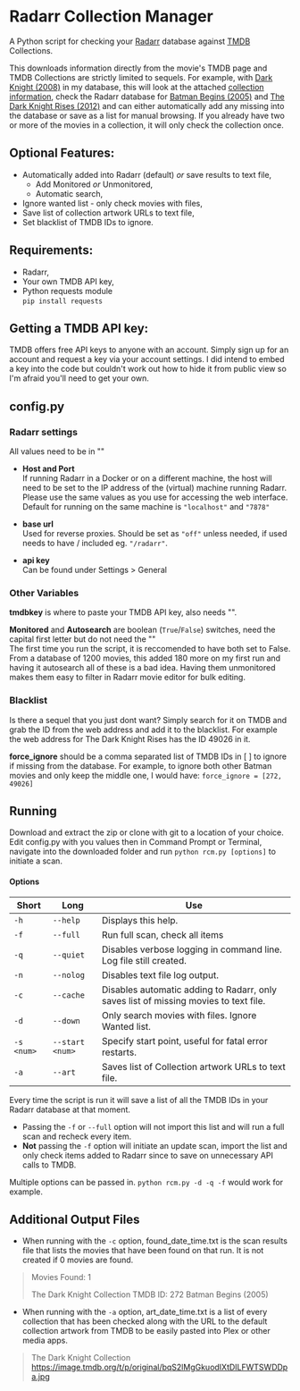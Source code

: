 # Radarr Collection Manager

A Python script for checking your [Radarr](https://radarr.video/) database against [TMDB](https://www.themoviedb.org/) Collections. <br>

This downloads information directly from the movie's TMDB page and TMDB Collections are strictly limited to sequels. For example, with [Dark Knight (2008)](https://www.themoviedb.org/movie/155-the-dark-knight) in my database, this will look at the attached [collection information](https://www.themoviedb.org/collection/263-the-dark-knight-collection?language=en-US), check the Radarr database for [Batman Begins (2005)](https://www.themoviedb.org/movie/272?language=en-US) and [The Dark Knight Rises (2012)](https://www.themoviedb.org/movie/49026?language=en-US) and can either automatically add any missing into the database or save as a list for manual browsing. If you already have two or more of the movies in a collection, it will only check the collection once. 

## Optional Features: <br>
- Automatically added into Radarr (default) _or_ save results to text file, <br> 
	- Add Monitored _or_ Unmonitored, <br>
    - Automatic search, <br>
- Ignore wanted list - only check movies with files, <br>
- Save list of collection artwork URLs to text file, <br>
- Set blacklist of TMDB IDs to ignore. <br>
  
## Requirements:
- Radarr, <br>
- Your own TMDB API key, <br>
- Python requests module<br>
	`pip install requests`
  
## Getting a TMDB API key:
TMDB offers free API keys to anyone with an account. Simply sign up for an account and request a key via your account settings. I did intend to embed a key into the code but couldn't work out how to hide it from public view so I'm afraid you'll need to get your own.
  
## config.py
### Radarr settings

All values need to be in ""<br>

- **Host and Port** <br>
If running Radarr in a Docker or on a different machine, the host will need to be set to the IP address of the (virtual) machine running Radarr. Please use the same values as you use for accessing the web interface. Default for running on the same machine is `"localhost"` and `"7878"` <br>

- **base url** <br>
Used for reverse proxies. Should be set as `"off"` unless needed, if used needs to have / included eg. `"/radarr"`. <br>

- **api key** <br>
Can be found under Settings > General <br>

### Other Variables 
**tmdbkey** is where to paste your TMDB API key, also needs "".

**Monitored** and **Autosearch** are boolean (`True`/`False`) switches, need the capital first letter but do not need the "" <br>
The first time you run the script, it is reccomended to have both set to False. From a database of 1200 movies, this added 180 more on my first run and having it autosearch all of these is a bad idea. Having them unmonitored makes them easy to filter in Radarr movie editor for bulk editing.

### Blacklist
Is there a sequel that you just dont want? Simply search for it on TMDB and grab the ID from the web address and add it to the blacklist. For example the web address for The Dark Knight Rises has the ID 49026 in it.

**force_ignore** should be a comma separated list of TMDB IDs in [ ] to ignore if missing from the database. For example, to ignore both other Batman movies and only keep the middle one, I would have: `force_ignore = [272, 49026]`

## Running
Download and extract the zip or clone with git to a location of your choice. Edit config.py with you values then in Command Prompt or Terminal, navigate into the downloaded folder and run `python rcm.py [options]` to initiate a scan.<br>

#### Options

|	Short	|	Long	|	Use	|
|	---		|	---		|	---	|
| `-h` | `--help`		|	Displays this help.	|
| `-f` | `--full`		|	Run full scan, check all items	|
| `-q` | `--quiet`		|	Disables verbose logging in command line. Log file still created.	|
| `-n` | `--nolog` 	|	Disables text file log output.	|
| `-c` | `--cache`		|	Disables automatic adding to Radarr, only saves list of missing movies to text file.	|
| `-d` | `--down`		|	Only search movies with files. Ignore Wanted list.	|
| `-s <num>` | `--start <num>`	|	Specify start point, useful for fatal error restarts.	|
| `-a` | `--art`		|	Saves list of Collection artwork URLs to text file.	|

Every time the script is run it will save a list of all the TMDB IDs in your Radarr database at that moment.
- Passing the `-f` or `--full` option will not import this list and will run a full scan and recheck every item.
- **Not** passing the `-f` option will initiate an update scan, import the list and only check items added to Radarr since to save on unnecessary API calls to TMDB.

Multiple options can be passed in. `python rcm.py -d -q -f` would work for example.

## Additional Output Files

- When running with the `-c` option, found\_date\_time.txt is the scan results file that lists the movies that have been found on that run. It is not created if 0 movies are found.  <br>
> Movies Found: 1
> 
> The Dark Knight Collection    TMDB ID: 272    Batman Begins (2005)

- When running with the `-a` option, art\_date\_time.txt is a list of every collection that has been checked along with the URL to the default collection artwork from TMDB to be easily pasted into Plex or other media apps.
> The Dark Knight Collection 	 	https://image.tmdb.org/t/p/original/bqS2lMgGkuodIXtDILFWTSWDDpa.jpg 
